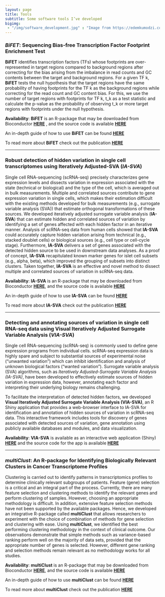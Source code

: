 ```yaml
---
layout: page
title: Tools
subtitle: Some software tools I’ve developed
bigimg: 
 - "/img/software_development.jpg" : "Image from https://edemkumodzi.com/"
---
```


### _BiFET_: Sequencing Bias-free Transcription Factor Footprint Enrichment Test

**BiFET** identifies transcription factors (TFs) whose footprints are over-represented in target regions compared to background regions after correcting for the bias arising from the imbalance in read counts and GC contents between the target and background regions. For a given TF k, **BiFET** tests the null hypothesis that the target regions have the same probability of having footprints for the TF k as the background regions while correcting for the read count and GC content bias. For this, we use the number of target regions with footprints for TF k, t_k as a test statistic and calculate the p-value as the probability of observing t_k or more target regions with footprints under the null hypothesis.

**Availability**: **BiFET** is an R-package that may be downloaded from Bioconductor [**HERE**](https://bioconductor.org/packages/release/bioc/html/BiFET.html) , and the source code is available [**HERE**](https://github.com/UcarLab/BiFET)

An in-depth guide of how to use **BiFET** can be found [**HERE**](https://bioconductor.org/packages/release/bioc/vignettes/BiFET/inst/doc/BiFET.html)

To read more about **BiFET** check out the publication [**HERE**](https://academic.oup.com/nar/advance-article/doi/10.1093/nar/gky1117/5181443)

***

### Robust detection of hidden variation in single cell transcriptomes using Iteratively Adjusted-SVA (_IA-SVA_)

Single cell RNA-sequencing (scRNA-seq) precisely characterizes gene expression levels and dissects variation in expression associated with the state (technical or biological) and the type of the cell, which is averaged out in bulk measurements. Multiple and correlated sources contribute to gene expression variation in single cells, which makes their estimation difficult with the existing methods developed for bulk measurements (e.g., surrogate variable analysis (SVA)) that estimate orthogonal transformations of these sources. We developed iteratively adjusted surrogate variable analysis (**IA-SVA**) that can estimate hidden and correlated sources of variation by identifying a set of genes affected with each hidden factor in an iterative manner. Analysis of scRNA-seq data from human cells showed that **IA-SVA** could accurately capture hidden variation arising from technical (e.g., stacked doublet cells) or biological sources (e.g., cell type or cell-cycle stage). Furthermore, **IA-SVA** delivers a set of genes associated with the detected hidden source to be used in downstream data analyses. As a proof of concept, **IA-SVA** recapitulated known marker genes for islet cell subsets (e.g., alpha, beta), which improved the grouping of subsets into distinct clusters. Taken together, **IA-SVA** is an effective and novel method to dissect multiple and correlated sources of variation in scRNA-seq data.

**Availability**: **IA-SVA** is an R-package that may be downloaded from Bioconductor [**HERE**](https://www.bioconductor.org/packages/devel/bioc/html/iasva.html), and the source code is available [**HERE**](https://github.com/UcarLab/iasva)

An in-depth guide of how to use **IA-SVA** can be found [**HERE**](https://www.bioconductor.org/packages/devel/bioc/vignettes/iasva/inst/doc/detecting_hidden_heterogeneity_iasvaV0.95.html)

To read more about **IA-SVA** check out the publication [**HERE**](https://www.nature.com/articles/s41598-018-35365-9)

***

### Detecting and annotating sources of variation in single cell RNA-seq data using Visual Iteratively Adjusted Surrogate Variable Analysis (_VIA-SVA_)

Single cell RNA-sequencing (scRNA-seq) is commonly used to define gene expression programs from individual cells. scRNA-seq expression data is highly spare and subject to substantial sources of experimental noise (“unwanted variation”) which can inhibit identification and analysis of unknown biological factors (“wanted variation”). Surrogate variable analysis (SVA) algorithms, such as _Iteratively Adjusted-Surrogate Variable Analysis (IA-SVA)_, have been developed to effectively estimate sources of hidden variation in expression data, however, annotating each factor and interpreting their underlying biology remains challenging.

To facilitate the interpretation of detected hidden factors, we developed **Visual Iteratively Adjusted Surrogate Variable Analysis (VIA-SVA)**, an R Shiny application that provides a web-browser interface to IA-SVA for identification and annotation of hidden sources of variation in scRNA-seq data. This interactive framework includes tools for discovery of genes associated with detected sources of variation, gene annotation using publicly available databases and modules, and data visualization.

**Availability**: **VIA-SVA** is available as an interactive web application (Shiny) [**HERE**](https://nlawlor.shinyapps.io/VIASVA/) and the source code for the app is available [**HERE**](https://github.com/nlawlor/iasva_shiny)

***

### _multiClust_:  An R-package for Identifying Biologically Relevant Clusters in Cancer Transcriptome Profiles

Clustering is carried out to identify patterns in transcriptomics profiles to determine clinically relevant subgroups of patients. Feature (gene) selection is a critical and an integral part of the process. Currently, there are many feature selection and clustering methods to identify the relevant genes and perform clustering of samples. However, choosing an appropriate methodology is difficult. In addition, extensive feature selection methods have not been supported by the available packages. Hence, we developed an integrative R-package called **multiClust** that allows researchers to experiment with the choice of combination of methods for gene selection and clustering with ease. Using **multiClust**, we identified the best performing clustering methodology in the context of clinical outcome. Our observations demonstrate that simple methods such as variance-based ranking perform well on the majority of data sets, provided that the appropriate number of genes is selected. However, different gene ranking and selection methods remain relevant as no methodology works for all studies.

**Availability**: **multiClust** is an R-package that may be downloaded from Bioconductor [**HERE**](https://www.bioconductor.org/packages/release/bioc/html/multiClust.html), and the source code is available [**HERE**](https://github.com/nlawlor/multiClust)

An in-depth guide of how to use **multiClust** can be found [**HERE**](https://www.bioconductor.org/packages/release/bioc/vignettes/multiClust/inst/doc/multiClust.html)

To read more about **multiClust** check out the publication [**HERE**](http://journals.sagepub.com/doi/abs/10.4137/CIN.S38000)
